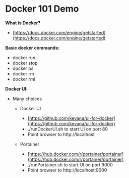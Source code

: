 Docker 101 Demo
=============

**What is Docker?**

- [https://docs.docker.com/engine/getstarted](https://docs.docker.com/engine/getstarted)

**Basic docker commands:**

- docker run
- docker stop
- docker ps
- docker rm
- docker rmi

**Docker UI:**

* Many choices

   * Docker UI
      * [https://github.com/kevana/ui-for-docker](https://github.com/kevana/ui-for-docker)
      * ./runDockerUI.sh to start UI on port 80
      * Point browser to http://localhost

   * Portainer
      * [https://hub.docker.com/r/portainer/portainer](https://hub.docker.com/r/portainer/portainer)
      * ./runPortainer.sh to start UI on port 9000
      * Point browser to http://localhost:9000
        
